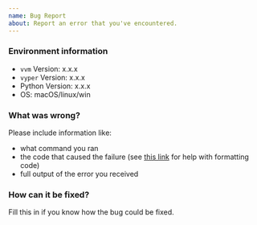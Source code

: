 ```yaml
---
name: Bug Report
about: Report an error that you've encountered.
---
```

### Environment information

* `vvm` Version: x.x.x
* `vyper` Version: x.x.x
* Python Version: x.x.x
* OS: macOS/linux/win

### What was wrong?

Please include information like:

* what command you ran
* the code that caused the failure (see [this link](https://help.github.com/articles/basic-writing-and-formatting-syntax/) for help with formatting code)
* full output of the error you received

### How can it be fixed?

Fill this in if you know how the bug could be fixed.
